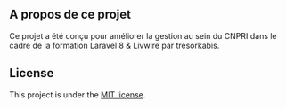## A propos de ce projet

Ce projet a été conçu pour améliorer la gestion au sein du CNPRI dans le cadre de la formation Laravel 8 & Livwire par tresorkabis. 

## License

This project is under the [MIT license](https://opensource.org/licenses/MIT).
